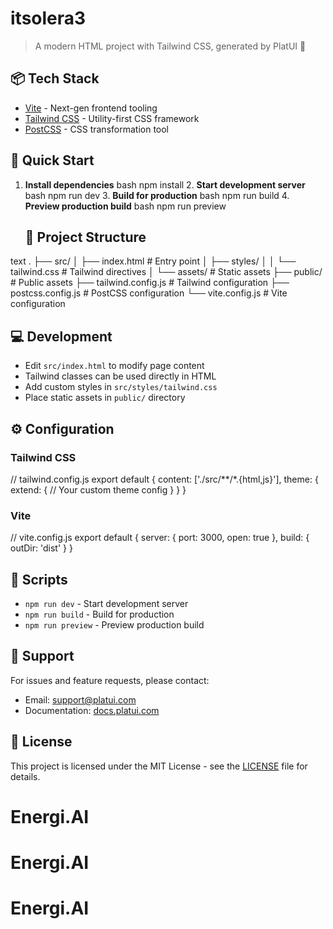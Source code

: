 # itsolera3

> A modern HTML project with Tailwind CSS, generated by PlatUI 🚀

## 📦 Tech Stack

- [Vite](https://vitejs.dev/) - Next-gen frontend tooling
- [Tailwind CSS](https://tailwindcss.com/) - Utility-first CSS framework
- [PostCSS](https://postcss.org/) - CSS transformation tool

## 🚀 Quick Start

1. **Install dependencies**
   bash
   npm install
   2. **Start development server**
   bash
   npm run dev
   3. **Build for production**
   bash
   npm run build
   4. **Preview production build**
   bash
   npm run preview
   ## 📁 Project Structure

text
.
├── src/
│   ├── index.html          # Entry point
│   ├── styles/
│   │   └── tailwind.css    # Tailwind directives
│   └── assets/            # Static assets
├── public/                # Public assets
├── tailwind.config.js    # Tailwind configuration
├── postcss.config.js     # PostCSS configuration
└── vite.config.js        # Vite configuration
## 💻 Development

- Edit `src/index.html` to modify page content
- Tailwind classes can be used directly in HTML
- Add custom styles in `src/styles/tailwind.css`
- Place static assets in `public/` directory

## ⚙️ Configuration

### Tailwind CSS

// tailwind.config.js
export default {
  content: ['./src/**/*.{html,js}'],
  theme: {
    extend: {
      // Your custom theme config
    }
  }
}
### Vite

// vite.config.js
export default {
  server: {
    port: 3000,
    open: true
  },
  build: {
    outDir: 'dist'
  }
}
## 📝 Scripts

- `npm run dev` - Start development server
- `npm run build` - Build for production
- `npm run preview` - Preview production build

## 🤝 Support

For issues and feature requests, please contact:
- Email: support@platui.com
- Documentation: [docs.platui.com](https://docs.platui.com)

## 📜 License

This project is licensed under the MIT License - see the [LICENSE](LICENSE) file for details.
# Energi.AI
# Energi.AI
# Energi.AI
